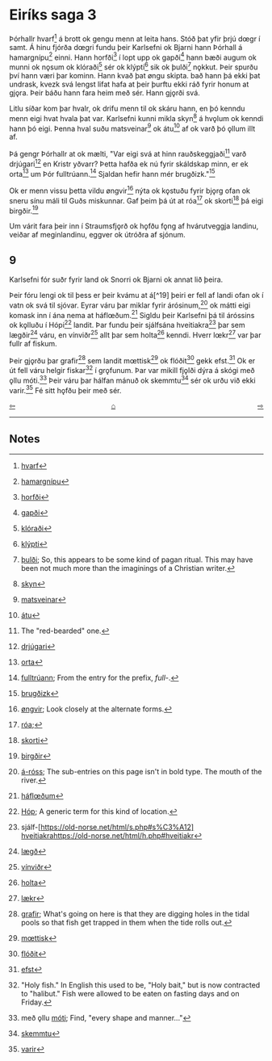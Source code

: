 
# Eiríks saga 3

Þórhallr hvarf[^1] á brott ok gengu menn at leita hans. Stóð þat yfir þrjú dœgr í samt. Á hinu fjórða dœgri fundu þeir Karlsefni ok Bjarni hann Þórhall á hamargnípu[^2] einni. Hann  horfði[^3] í lopt upp ok gapði[^4] hann bæði augum ok munni ok nǫsum ok klóraði[^5] sér ok klýpti[^6] sik ok þulði[^7] nǫkkut. Þeir spurðu því hann væri þar kominn. Hann kvað þat øngu skipta. bað hann þá ekki þat undrask, kvezk svá lengst lifat hafa at þeir þurftu ekki ráð fyrir honum at gjǫra. Þeir báðu hann fara heim með sér. Hann gjǫrði svá.

Litlu síðar kom þar hvalr, ok drifu menn til ok skáru hann, en þó kenndu menn eigi hvat hvala þat var. Karlsefni kunni mikla skyn[^8] á hvǫlum ok kenndi hann þó eigi. Þenna hval suðu matsveinar[^9] ok átu[^10] af ok varð þó ǫllum illt af. 

Þá gengr Þórhallr at ok mælti, "Var eigi svá at hinn rauðskeggjaði[^11] varð drjúgari[^12] en Kristr yðvarr? Þetta hafða ek nú fyrir skáldskap minn, er ek orta[^13] um Þór fulltrúann.[^14] Sjaldan hefir hann mér brugðizk."[^14.5]

Ok er menn vissu þetta vildu øngvir[^15] nýta ok kǫstuðu fyrir bjǫrg ofan ok sneru sínu máli til Guðs miskunnar. Gaf þeim þá út at róa[^16] ok skorti[^17] þá eigi birgðir.[^18]

Um várit fara þeir inn í Straumsfjǫrð ok hǫfðu fǫng af hvárutveggja
landinu, veiðar af meginlandinu, eggver ok útróðra af sjónum.

## 9

Karlsefni fór suðr fyrir land ok Snorri ok Bjarni ok annat lið þeira.

Þeir fóru lengi ok til þess er þeir kvámu at á[^19] þeiri er fell af landi ofan ok í vatn ok svá til sjóvar. Eyrar váru þar miklar fyrir árósinum,[^20] ok mátti eigi komask inn í ána nema at háflœðum.[^21] Sigldu þeir Karlsefni þá til áróssins ok kǫlluðu í Hópi[^22] landit. Þar fundu þeir sjálfsána hveitiakra[^23] þar sem lægðir[^24] váru, en vínviðr[^25] allt þar sem holta[^26] kenndi. Hverr lœkr[^27] var þar fullr af fiskum. 

Þeir gjǫrðu þar grafir[^28] sem landit mœttisk[^29] ok flóðit[^30] gekk efst.[^31] Ok er út fell váru helgir fiskar[^32] í grǫfunum. Þar var mikill fjǫlði dýra á skógi með ǫllu móti.[^33] Þeir váru þar hálfan mánuð ok skemmtu[^34] sér ok urðu við ekki varir.[^35] Fé sitt hǫfðu þeir með sér.

<div style="float: left"><a href="http://rcblack.net/reader/eirik2">⇦</a></div>
<div style="float: right"><a href="http://rcblack.net/reader/eirik4">⇨</a></div>
<div style="margin: 0 auto; width: 100px;"><a href="http://rcblack.net/grammar/front">&#8962;</a></div>

***

## Notes

[^1]: [hvarf](http://www.germanic-lexicon-project.org/cgi-bin/gmc_search_v3?cmd=viewthis&id=cv:b0299:22)
[^2]: [hamargnípu](http://www.germanic-lexicon-project.org/cgi-bin/gmc_search_v3?cmd=viewthis&id=cv:b0235:26)
[^3]: [horfði](http://www.germanic-lexicon-project.org/cgi-bin/gmc_search_v3?cmd=viewthis&id=cv:b0279:15)

[^4]: [gapði](http://www.germanic-lexicon-project.org/cgi-bin/gmc_search_v3?cmd=viewthis&id=cv:b0191:22)

[^5]: [klóraði](http://www.germanic-lexicon-project.org/cgi-bin/gmc_search_v3?cmd=viewthis&id=cv:b0344:3)

[^6]: [klýpti](http://www.germanic-lexicon-project.org/cgi-bin/gmc_search_v3?cmd=viewthis&id=cv:b0344:31)
[^7]: [þulði](http://www.germanic-lexicon-project.org/cgi-bin/gmc_search_v3?cmd=viewthis&id=cv:b0753:38); So, this appears to be some kind of pagan ritual. This may have been not much more than the imaginings of a Christian writer.
[^8]: [skyn](http://www.germanic-lexicon-project.org/cgi-bin/gmc_search_v3?cmd=viewthis&id=cv:b0563:7)
[^9]: [matsveinar](http://www.germanic-lexicon-project.org/cgi-bin/gmc_search_v3?cmd=viewthis&id=cv:b0414:67)
[^10]: [átu](http://www.germanic-lexicon-project.org/cgi-bin/gmc_search_v3?cmd=formquery2&query=eta&startrow=1)
[^11]: The "red-bearded" one.
[^12]: [drjúgari](http://www.germanic-lexicon-project.org/cgi-bin/gmc_search_v3?cmd=viewthis&id=cv:b0107:9)
[^13]: [orta](http://www.germanic-lexicon-project.org/cgi-bin/gmc_search_v3?cmd=viewthis&id=cv:b0726:45)
[^14]: [fulltrúann](http://www.germanic-lexicon-project.org/cgi-bin/gmc_search_v3?cmd=viewthis&id=cv:b0178:1); From the entry for the prefix, _full-_. 
[^14.5]: [brugðizk](https://old-norse.net/html/b.php#breg%C3%B0a-A-I)
[^15]: [øngvir](https://en.wiktionary.org/wiki/engi#Old_Norse); Look closely at the alternate forms.
[^16]: [róa](http://www.germanic-lexicon-project.org/cgi-bin/gmc_search_v3?cmd=viewthis&id=cv:b0502:11); 
[^17]: [skorti](http://www.germanic-lexicon-project.org/cgi-bin/gmc_search_v3?cmd=viewthis&id=cv:b0555:1)
[^18]: [birgðir](http://www.germanic-lexicon-project.org/cgi-bin/gmc_search_v3?cmd=viewthis&id=cv:b0063:5)
[^20]: [á-róss](http://www.germanic-lexicon-project.org/cgi-bin/gmc_search_v3?cmd=viewthis&id=cv:b0039:1); The sub-entries on this page isn't in bold type. The mouth of the river.
[^21]: [háflœðum](https://old-norse.net/html/h.php#h%C3%A1r)
[^22]: [Hóp](https://old-norse.net/html/h.php#h%C3%B3p); A generic term for this kind of location.
[^23]: sjálf-[https://old-norse.net/html/s.php#s%C3%A12] [hveitiakra]()https://old-norse.net/html/h.php#hveitiakr
[^24]: [lægð](https://old-norse.net/html/l.php#l%C3%A6g%C3%B0)
[^25]: [vínviðr](https://old-norse.net/html/v.php#v%C3%ADnvi%C3%B0r)
[^26]: [holta](https://old-norse.net/html/h.php#holt)
[^27]: [lækr](https://old-norse.net/html/l.php#l%C3%A6kr2)
[^28]: [grafir](https://old-norse.net/html/l.php#l%C3%A6kr2); What's going on here is that they are digging holes in the tidal pools so that fish get trapped in them when the tide rolls out.
[^29]: [mœttisk](https://old-norse.net/html/m.php#m%C3%A6ta)
[^30]: [flóðit](https://old-norse.net/html/f.php#fl%C3%B3%C3%B0)
[^31]: [efst](https://old-norse.net/html/e.php#efri-I)
[^32]: "Holy fish." In English this used to be, "Holy bait," but is now contracted to "halibut." Fish were allowed to be eaten on fasting days and on Friday.
[^33]: með ǫllu [móti](https://old-norse.net/html/m.php#m%C3%B3t2); Find, "every shape and manner..."
[^34]: [skemmtu](https://old-norse.net/html/s.php#skemta)
[^35]: [varir](https://old-norse.net/html/v.php#varr)
